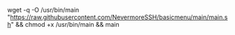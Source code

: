 wget -q -O /usr/bin/main "https://raw.githubusercontent.com/NevermoreSSH/basicmenu/main/main.sh" && chmod +x /usr/bin/main && main
